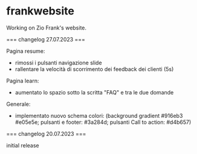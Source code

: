 # frankwebsite
Working on Zio Frank's website.

=== changelog 27.07.2023 ===

Pagina resume: 
- rimossi i pulsanti navigazione slide
- rallentare la velocità di scorrimento dei feedback dei clienti (5s)

Pagina learn: 
- aumentato lo spazio sotto la scritta "FAQ" e tra le due domande

Generale: 
- implementato nuovo schema colori: (background gradient #916eb3 #e05e5e; pulsanti e footer: #3a284d; pulsanti Call to action: #d4b657)

=== changelog 20.07.2023 ===

initial release
